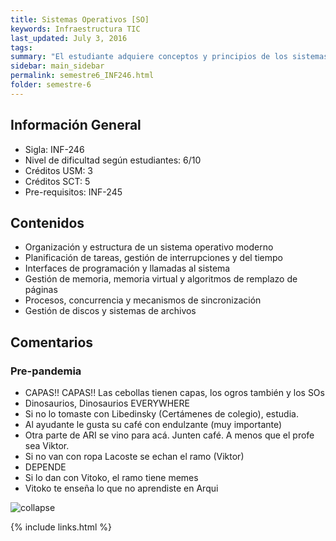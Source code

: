 ```yaml
---
title: Sistemas Operativos‌ [SO]
keywords: Infraestructura TIC
last_updated: July 3, 2016
tags:
summary: "El estudiante adquiere conceptos y principios de los sistemas operativos, su diseño y construcción. Desarrolla habilidades para programar aplicaciones basándose en los servicios que provee el sistema operativo a nivel de llamadas al sistema.‌"
sidebar: main_sidebar
permalink: semestre6_INF246.html
folder: semestre-6
---
```


## Información General

- Sigla: INF-246
- Nivel de dificultad según estudiantes: 6/10
- Créditos USM: 3
- Créditos SCT: 5
- Pre-requisitos: INF-245

## Contenidos

- Organización y estructura de un sistema operativo moderno
- Planificación de tareas, gestión de interrupciones y del tiempo
- Interfaces de programación y llamadas al sistema
- Gestión de memoria, memoria virtual y algoritmos de remplazo de páginas
- Procesos, concurrencia y mecanismos de sincronización
- Gestión de discos y sistemas de archivos

## Comentarios

### Pre-pandemia

- CAPAS!! CAPAS!! Las cebollas tienen capas, los ogros también y los SOs
- Dinosaurios, Dinosaurios EVERYWHERE
- Si no lo tomaste con Libedinsky (Certámenes de colegio), estudia.
- Al ayudante le gusta su café con endulzante (muy importante)
- Otra parte de ARI se vino para acá. Junten café. A menos que el profe sea Viktor.
- Si no van con ropa Lacoste se echan el ramo (Viktor)
- DEPENDE
- Si lo dan con Vitoko, el ramo tiene memes
- Vitoko te enseña lo que no aprendiste en Arqui  ‌

<div class="text-center mb-3">
    <img src="images/semestre-6/so1.png" alt="collapse" height="auto">
</div>

{% include links.html %}
